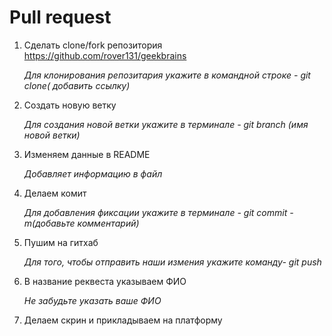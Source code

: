 # Pull request

1. Сделать clone/fork репозитория https://github.com/rover131/geekbrains

    *Для клонирования репозитария укажите в командной строке - git clone( добавить ссылку)*

2. Создать новую ветку

    *Для создания новой ветки укажите в терминале - git branch (имя новой ветки)* 

3. Изменяем данные в README

   *Добавляет информацию в файл*

4. Делаем комит

    *Для добавления фиксации укажите в терминале - git commit -m(добавьте комментарий)*

5. Пушим на гитхаб

   *Для того, чтобы отправить наши измения  укажите команду- git push*

6. В название реквеста указываем ФИО
 
   *Не забудьте указать ваше ФИО*

7. Делаем скрин и прикладываем на платформу